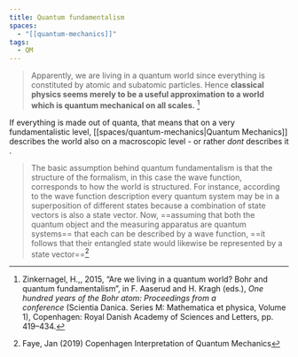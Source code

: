 ```yaml
---
title: Quantum fundamentalism
spaces:
  - "[[quantum-mechanics]]"
tags:
  - QM
---
```



> Apparently, we are living in a quantum world since everything is constituted by atomic and subatomic particles. Hence **classical physics seems merely to be a useful approximation to a world which is quantum mechanical on all scales.** [^1]
>  

If everything is made out of quanta, that means that on a very fundamentalistic level, [[spaces/quantum-mechanics|Quantum Mechanics]] describes the world also on a macroscopic level - or rather *dont* describes it .

> The basic assumption behind quantum fundamentalism is that the structure of the formalism, in this case the wave function, corresponds to how the world is structured. For instance, according to the wave function description every quantum system may be in a superposition of different states because a combination of state vectors is also a state vector. Now, ==assuming that both the quantum object and the measuring apparatus are quantum systems== that each can be described by a wave function, ==it follows that their entangled state would likewise be represented by a state vector==[^2]



[^1]: Zinkernagel, H.,, 2015, “Are we living in a quantum world? Bohr and quantum fundamentalism”, in F. Aaserud and H. Kragh (eds.), _One hundred years of the Bohr atom: Proceedings from a conference_ (Scientia Danica. Series M: Mathematica et physica, Volume 1), Copenhagen: Royal Danish Academy of Sciences and Letters, pp. 419–434.
[^2]: Faye, Jan (2019) Copenhagen Interpretation of Quantum Mechanics